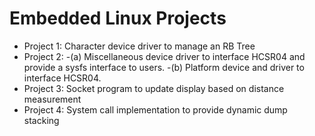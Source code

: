 # Embedded Linux Projects
- Project 1: Character device driver to manage an RB Tree
- Project 2: 
  -(a) Miscellaneous device driver to interface HCSR04 and provide a sysfs interface to users.
  -(b) Platform device and driver to interface HCSR04.
- Project 3: Socket program to update display based on distance measurement
- Project 4: System call implementation to provide dynamic dump stacking
